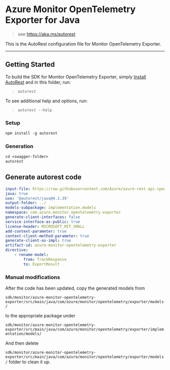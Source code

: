 # Azure Monitor OpenTelemetry Exporter for Java

> see https://aka.ms/autorest

This is the AutoRest configuration file for Monitor OpenTelemetry Exporter.

---
## Getting Started
To build the SDK for Monitor OpenTelemetry Exporter, simply [Install AutoRest](https://aka.ms/autorest) and
in this folder, run:

> `autorest`

To see additional help and options, run:

> `autorest --help`

### Setup
```ps
npm install -g autorest
```

### Generation
```ps
cd <swagger-folder>
autorest
```

## Generate autorest code
``` yaml
input-file: https://raw.githubusercontent.com/Azure/azure-rest-api-specs/master/specification/applicationinsights/data-plane/Monitor.Exporters/preview/v2.1/swagger.json
java: true
use: '@autorest/java@4.1.39'
output-folder: ../
models-subpackage: implementation.models
namespace: com.azure.monitor.opentelemetry.exporter
generate-client-interfaces: false
service-interface-as-public: true
license-header: MICROSOFT_MIT_SMALL
add-context-parameter: true
context-client-method-parameter: true
generate-client-as-impl: true
artifact-id: azure-monitor-opentelemetry-exporter
directive:
    - rename-model:
        from: TrackResponse
        to: ExportResult
```

### Manual modifications

After the code has been updated, copy the generated models from

`sdk/monitor/azure-monitor-opentelemetry-exporter/src/main/java/com/azure/monitor/opentelemetry/exporter/models/` 

to the appropriate package under 

`sdk/monitor/azure-monitor-opentelemetry-exporter/src/main/java/com/azure/monitor/opentelemetry/exporter/implementation/models/`

And then delete 

`sdk/monitor/azure-monitor-opentelemetry-exporter/src/main/java/com/azure/monitor/opentelemetry/exporter/models/` folder to clean it up.

